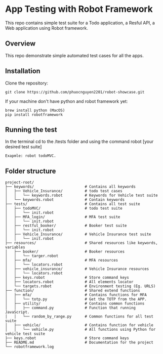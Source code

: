 # App Testing with Robot Framework

This repo contains simple test suite for a Todo application, a Resful API, a Web application using Robot framework.

## Overview
This repo demonstrate simple automated test cases for all the apps.

## Installation
Clone the repository:

    git clone https://github.com/phuocnguyen2201/robot-showcase.git
If your machine don't have python and robot framework yet:

    brew install python (MacOS)
    pip install robotframework

## Running the test

In the terminal cd to the /tests folder and using the command robot [your desired test suite]

    Exapmle: robot todoMVC.

## Folder structure
```
project-root/
├── keywords/                       # Contains all keywords
│   ├── Vehicle_Insurance/          # todo test cases
│   │   └── keywords.robot          # Keywords for Vehicle test suite
│   └── keywords.robot              # Contain keywords
├── tests/                          # Contains all test suite
│   ├── todoMVC/                    # todo test suite
│   │   └── init.robot
│   ├── MFA_login/                  # MFA test suite
│   │   └── init.robot
│   ├── restful_booker/             # Booker test suite
│   │   └── init.robot
│   ├── Vehicle_Insurance/          # Vehicle Insurance test suite
│   │   └── init.robot
├── resources/                      # Shared resources like keywords, variables
│   ├── booker/                     # Booker resources
│   │   └── targer.robot
│   ├── mfa/                        # MFA resources
│   │   └── locators.robot
│   ├── vehicle_insurance/          # Vehicle Insurance resources
│   │   └── locators.robot
│   ├── keys.robot                  # Store command keys
│   ├── locators.robot              # All elements locator
│   └── targets.robot               # Environment testing (Eg. URLS)
├── function/                       # Shared extend functions
│   ├── mfa/                        # Contains functions for MFA
│   │   └── totp.py                 # Get the TOTP from the APP.
│   ├── utility/                    # Contains common functions
│   │   ├── command.py              # Function that running JavaScript.
│   │   └── random_by_range.py      # Common functions for all test suite 
│   ├── vehicle/                    # Contains function for vehicle
│   │   └── vehicle.py              # All functions using Python for vehicle test suite
├── keys.robot                      # Store command keys
├── README.md                       # Documentation for the project
└── robotframework.log 
```
